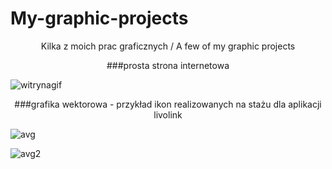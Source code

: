 # My-graphic-projects
<p align="center">
  Kilka z moich prac graficznych / A few of my graphic projects
</p>

<p align="center">
  ###prosta strona internetowa
  
  ![witrynagif](https://user-images.githubusercontent.com/62144769/117441095-2ee7c200-af35-11eb-827c-fd736168f3c0.gif)
</p>


<p align="center">
  ###grafika wektorowa -  przykład ikon realizowanych na stażu dla aplikacji livolink 
  
  ![avg](https://user-images.githubusercontent.com/62144769/117444978-758beb00-af3a-11eb-9e58-9a0ec4662561.JPG)
  
  ![avg2](https://user-images.githubusercontent.com/62144769/117445021-80468000-af3a-11eb-9af4-2aaa6384d311.JPG)
  
  
  
</p>


